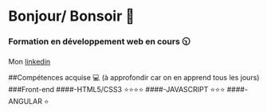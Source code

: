 # Bonjour/ Bonsoir 👋
### Formation en développement web en cours :clock1030:
Mon [linkedin](https://www.linkedin.com/in/cyril-joseph-81ba4b1b9/)


##Compétences acquise :computer: (à approfondir car on en apprend tous les jours)
###Front-end
####-HTML5/CSS3 :star::star::star::star:
####-JAVASCRIPT :star::star::star:
####-ANGULAR    :star:
<!--
**Shyrirou/Shyrirou** is a ✨ _special_ ✨ repository because its `README.md` (this file) appears on your GitHub profile.

Here are some ideas to get you started:

- 🔭 I’m currently working on ...
- 🌱 I’m currently learning ...
- 👯 I’m looking to collaborate on ...
- 🤔 I’m looking for help with ...
- 💬 Ask me about ...
- 📫 How to reach me: ...
- 😄 Pronouns: ...
- ⚡ Fun fact: ...
-->
